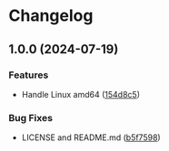 # Changelog

## 1.0.0 (2024-07-19)


### Features

* Handle Linux amd64 ([154d8c5](https://github.com/Wihrt/asdf-pug/commit/154d8c584a1b5ded12a4efad0f6ef2ecfe5a066a))


### Bug Fixes

* LICENSE and README.md ([b5f7598](https://github.com/Wihrt/asdf-pug/commit/b5f75983bcdab8f3f73838a3793de7142746a246))
